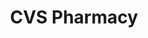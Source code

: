 ---
title: "CVS Pharmacy"
url: /noblesville/cvs-pharmacy-promenade-shops-boulevard/
shop: chemist
---